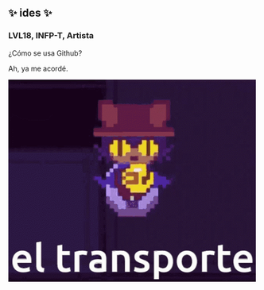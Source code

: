## ✨ ides ✨

### LVL18, INFP-T, Artista

¿Cómo se usa Github?

Ah, ya me acordé.

![niko - el transporte](oneshot-niko-el-transporte.gif "Niko - El Transporte")
